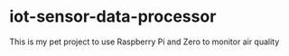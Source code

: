 # iot-sensor-data-processor
This is my pet project to use Raspberry Pi and Zero to monitor air quality
